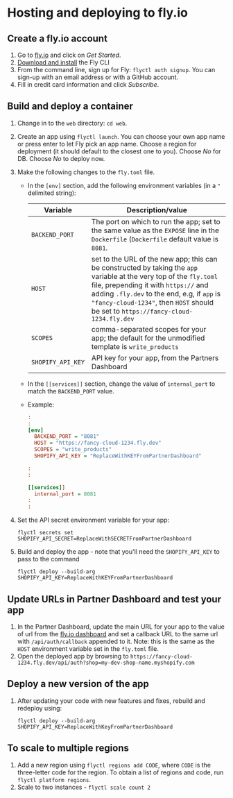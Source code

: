 # Hosting and deploying to fly.io

## Create a fly.io account

1. Go to [fly.io](https://fly.io) and click on _Get Started_.
2. [Download and install](https://fly.io/docs/flyctl/installing/) the Fly CLI
3. From the command line, sign up for Fly: `flyctl auth signup`.  You can sign-up with an email address or with a GitHub account.
4. Fill in credit card information and click _Subscribe_.

## Build and deploy a container

1. Change in to the `web` directory: `cd web`.
2. Create an app using `flyctl launch`.  You can choose your own app name or press enter to let Fly pick an app name. Choose a region for deployment (it should default to the closest one to you). Choose _No_ for DB. Choose _No_ to deploy now.
3. Make the following changes to the `fly.toml` file.

    - In the `[env]` section, add the following environment variables (in a `"` delimited string):

        |Variable|Description/value|
        |-|-|
        |`BACKEND_PORT`|The port on which to run the app; set to the same value as the `EXPOSE` line in the `Dockerfile` (`Dockerfile` default value is `8081`.|
        |`HOST`|set to the URL of the new app; this can be constructed by taking the `app` variable at the very top of the `fly.toml` file, prepending it with `https://` and adding `.fly.dev` to the end, e.g, if `app` is `"fancy-cloud-1234"`, then `HOST` should be set to `https://fancy-cloud-1234.fly.dev`|
        |`SCOPES`|comma-separated scopes for your app; the default for the unmodified template is `write_products`|
        |`SHOPIFY_API_KEY`|API key for your app, from the Partners Dashboard|

    - In the `[[services]]` section, change the value of `internal_port` to match the `BACKEND_PORT` value.

    - Example:

      ```ini
      :
      :
      [env]
        BACKEND_PORT = "8081"
        HOST = "https://fancy-cloud-1234.fly.dev"
        SCOPES = "write_products"
        SHOPIFY_API_KEY = "ReplaceWithKEYFromPartnerDashboard"

      :
      :

      [[services]]
        internal_port = 8081
      :
      :
      ```

4. Set the API secret environment variable for your app:

    ```shell
    flyctl secrets set SHOPIFY_API_SECRET=ReplaceWithSECRETFromPartnerDashboard
    ```

5. Build and deploy the app - note that you'll need the `SHOPIFY_API_KEY` to pass to the command

    ```shell
    flyctl deploy --build-arg SHOPIFY_API_KEY=ReplaceWithKEYFromPartnerDashboard
    ```

## Update URLs in Partner Dashboard and test your app

1. In the Partner Dashboard, update the main URL for your app to the value of url from the [fly.io dashboard](https://fly.io/dashboard) and set a callback URL to the same url with `/api/auth/callback` appended to it.  Note: this is the same as the `HOST` environment variable set in the `fly.toml` file.
2. Open the deployed app by browsing to `https://fancy-cloud-1234.fly.dev/api/auth?shop=my-dev-shop-name.myshopify.com`

## Deploy a new version of the app

1. After updating your code with new features and fixes, rebuild and redeploy using:

    ```shell
    flyctl deploy --build-arg SHOPIFY_API_KEY=ReplaceWithKeyFromPartnerDashboard
    ```

## To scale to multiple regions

1. Add a new region using `flyctl regions add CODE`, where `CODE` is the three-letter code for the region.  To obtain a list of regions and code, run `flyctl platform regions`.
2. Scale to two instances - `flyctl scale count 2`
